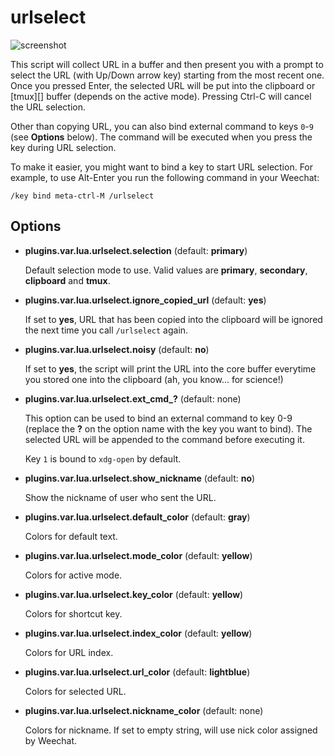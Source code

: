urlselect
========

![screenshot][]

This script will collect URL in a buffer and then present you with a prompt
to select the URL (with Up/Down arrow key) starting from the most recent one.
Once you pressed Enter, the selected URL will be put into the clipboard or
[tmux][] buffer (depends on the active mode). Pressing Ctrl-C will cancel the
URL selection.

Other than copying URL, you can also bind external command to keys `0`-`9` (see
**Options** below). The command will be executed when you press the key during
URL selection.

To make it easier, you might want to bind a key to start URL selection. For
example, to use Alt-Enter you run the following command in your Weechat:

    /key bind meta-ctrl-M /urlselect

[screenshot]: http://i.imgur.com/GkhibXW.png

Options
-------

- **plugins.var.lua.urlselect.selection** (default: **primary**)

  Default selection mode to use. Valid values are **primary**, **secondary**,
  **clipboard** and **tmux**.

- **plugins.var.lua.urlselect.ignore_copied_url** (default: **yes**)

  If set to **yes**, URL that has been copied into the clipboard will be
  ignored the next time you call `/urlselect` again.

- **plugins.var.lua.urlselect.noisy** (default: **no**)

  If set to **yes**, the script will print the URL into the core buffer
  everytime you stored one into the clipboard (ah, you know... for science!)

- **plugins.var.lua.urlselect.ext_cmd_?** (default: none)

  This option can be used to bind an external command to key 0-9 (replace the
  **?** on the option name with the key you want to bind). The selected URL will
  be appended to the command before executing it.

  Key `1` is bound to `xdg-open` by default.

- **plugins.var.lua.urlselect.show_nickname** (default: **no**)

  Show the nickname of user who sent the URL.

- **plugins.var.lua.urlselect.default_color** (default: **gray**)

  Colors for default text.

- **plugins.var.lua.urlselect.mode_color** (default: **yellow**)

  Colors for active mode.

- **plugins.var.lua.urlselect.key_color** (default: **yellow**)

  Colors for shortcut key.

- **plugins.var.lua.urlselect.index_color** (default: **yellow**)

  Colors for URL index.

- **plugins.var.lua.urlselect.url_color** (default: **lightblue**)

  Colors for selected URL.

- **plugins.var.lua.urlselect.nickname_color** (default: none)

  Colors for nickname. If set to empty string, will use nick color assigned by
  Weechat.

